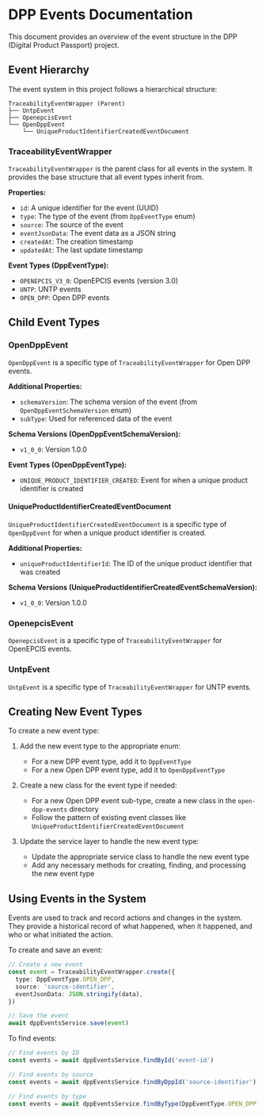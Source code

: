 # DPP Events Documentation

This document provides an overview of the event structure in the DPP (Digital Product Passport) project.

## Event Hierarchy

The event system in this project follows a hierarchical structure:

```
TraceabilityEventWrapper (Parent)
├── UntpEvent
├── OpenepcisEvent
└── OpenDppEvent
    └── UniqueProductIdentifierCreatedEventDocument
```

### TraceabilityEventWrapper

`TraceabilityEventWrapper` is the parent class for all events in the system. It provides the base structure that all
event types inherit
from.

**Properties:**

- `id`: A unique identifier for the event (UUID)
- `type`: The type of the event (from `DppEventType` enum)
- `source`: The source of the event
- `eventJsonData`: The event data as a JSON string
- `createdAt`: The creation timestamp
- `updatedAt`: The last update timestamp

**Event Types (DppEventType):**

- `OPENEPCIS_V3_0`: OpenEPCIS events (version 3.0)
- `UNTP`: UNTP events
- `OPEN_DPP`: Open DPP events

## Child Event Types

### OpenDppEvent

`OpenDppEvent` is a specific type of `TraceabilityEventWrapper` for Open DPP events.

**Additional Properties:**

- `schemaVersion`: The schema version of the event (from `OpenDppEventSchemaVersion` enum)
- `subType`: Used for referenced data of the event

**Schema Versions (OpenDppEventSchemaVersion):**

- `v1_0_0`: Version 1.0.0

**Event Types (OpenDppEventType):**

- `UNIQUE_PRODUCT_IDENTIFIER_CREATED`: Event for when a unique product identifier is created

#### UniqueProductIdentifierCreatedEventDocument

`UniqueProductIdentifierCreatedEventDocument` is a specific type of `OpenDppEvent` for when a unique product identifier
is created.

**Additional Properties:**

- `uniqueProductIdentifierId`: The ID of the unique product identifier that was created

**Schema Versions (UniqueProductIdentifierCreatedEventSchemaVersion):**

- `v1_0_0`: Version 1.0.0

### OpenepcisEvent

`OpenepcisEvent` is a specific type of `TraceabilityEventWrapper` for OpenEPCIS events.

### UntpEvent

`UntpEvent` is a specific type of `TraceabilityEventWrapper` for UNTP events.

## Creating New Event Types

To create a new event type:

1. Add the new event type to the appropriate enum:
    - For a new DPP event type, add it to `DppEventType`
    - For a new Open DPP event type, add it to `OpenDppEventType`

2. Create a new class for the event type if needed:
    - For a new Open DPP event sub-type, create a new class in the `open-dpp-events` directory
    - Follow the pattern of existing event classes like `UniqueProductIdentifierCreatedEventDocument`

3. Update the service layer to handle the new event type:
    - Update the appropriate service class to handle the new event type
    - Add any necessary methods for creating, finding, and processing the new event type

## Using Events in the System

Events are used to track and record actions and changes in the system. They provide a historical record of what
happened, when it happened, and who or what initiated the action.

To create and save an event:

```typescript
// Create a new event
const event = TraceabilityEventWrapper.create({
  type: DppEventType.OPEN_DPP,
  source: 'source-identifier',
  eventJsonData: JSON.stringify(data),
})

// Save the event
await dppEventsService.save(event)
```

To find events:

```typescript
// Find events by ID
const events = await dppEventsService.findById('event-id')

// Find events by source
const events = await dppEventsService.findByDppId('source-identifier')

// Find events by type
const events = await dppEventsService.findByType(DppEventType.OPEN_DPP)
```
